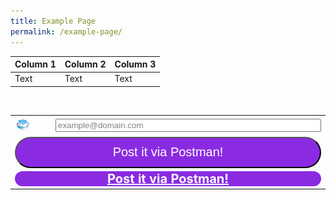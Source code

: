 ```yaml
---
title: Example Page
permalink: /example-page/
---
```

| Column 1 | Column 2 | Column 3 |
| -------- | -------- | -------- |
| Text     | Text     | Text     |


<table>  
  <tr>  
    <td><img src="/images/emailIcon.jpg" alt="Email address..." width="50%" height="50%"></td>
		<td style="text-align: center; vertical-align:middle; horizontal-align: middle;"><input type="text" id="txtEmailAddress" size="50" value="example@domain.com" style="color:grey;width:auto"></td> 
  </tr>
	<tr>
		<td colspan="2"><input type="submit" value="Post it via Postman!" style="background:blueviolet;color:white;font-size:20px;width:100%;height:50px;border-radius: 25px;cursor:crosshair;"></td>
	</tr>
	<tr>
		<td colspan="2"><b><a href="/" style="background:blueviolet;color:white;font-size:20px;text-align:center;vertical-align:middle; horizontal-align: middle;display:block;width:100%;height:100%;border-radius: 25px;cursor:crosshair;">Post it via Postman!</a></b></td>
	</tr>
</table>

